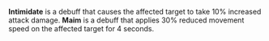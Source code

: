 **Intimidate** is a debuff that causes the affected target to take 10% increased attack damage.
**Maim** is a debuff that applies 30% reduced movement speed on the affected target for 4 seconds.
